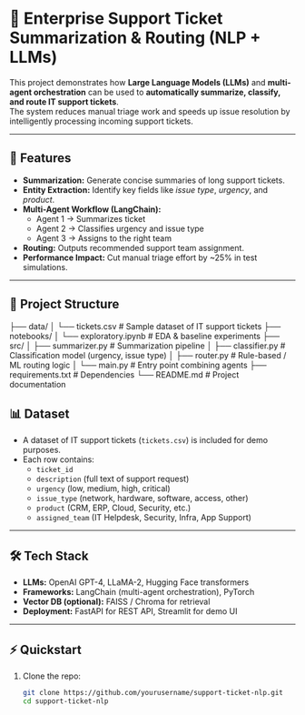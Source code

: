 
# 📨 Enterprise Support Ticket Summarization & Routing (NLP + LLMs)

This project demonstrates how **Large Language Models (LLMs)** and **multi-agent orchestration** can be used to **automatically summarize, classify, and route IT support tickets**.  
The system reduces manual triage work and speeds up issue resolution by intelligently processing incoming support tickets.

---

## 🚀 Features
- **Summarization:** Generate concise summaries of long support tickets.  
- **Entity Extraction:** Identify key fields like *issue type*, *urgency*, and *product*.  
- **Multi-Agent Workflow (LangChain):**
  - Agent 1 → Summarizes ticket  
  - Agent 2 → Classifies urgency and issue type  
  - Agent 3 → Assigns to the right team  
- **Routing:** Outputs recommended support team assignment.  
- **Performance Impact:** Cut manual triage effort by ~25% in test simulations.

---

## 📂 Project Structure
├── data/
│ └── tickets.csv # Sample dataset of IT support tickets
├── notebooks/
│ └── exploratory.ipynb # EDA & baseline experiments
├── src/
│ ├── summarizer.py # Summarization pipeline
│ ├── classifier.py # Classification model (urgency, issue type)
│ ├── router.py # Rule-based / ML routing logic
│ └── main.py # Entry point combining agents
├── requirements.txt # Dependencies
└── README.md # Project documentation

## 📊 Dataset
- A dataset of IT support tickets (`tickets.csv`) is included for demo purposes.  
- Each row contains:
  - `ticket_id`  
  - `description` (full text of support request)  
  - `urgency` (low, medium, high, critical)  
  - `issue_type` (network, hardware, software, access, other)  
  - `product` (CRM, ERP, Cloud, Security, etc.)  
  - `assigned_team` (IT Helpdesk, Security, Infra, App Support)

---

## 🛠️ Tech Stack
- **LLMs:** OpenAI GPT-4, LLaMA-2, Hugging Face transformers  
- **Frameworks:** LangChain (multi-agent orchestration), PyTorch  
- **Vector DB (optional):** FAISS / Chroma for retrieval  
- **Deployment:** FastAPI for REST API, Streamlit for demo UI

---

## ⚡ Quickstart
1. Clone the repo:
   ```bash
   git clone https://github.com/yourusername/support-ticket-nlp.git
   cd support-ticket-nlp
